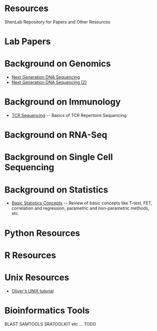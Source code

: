 Resources
=========
ShenLab Repository for Papers and Other Resources

Lab Papers
=========


Background on Genomics
=========

* [Next Generation DNA Sequencing](http://www.nature.com/nbt/journal/v26/n10/full/nbt1486.html)
* [Next Generation DNA Sequencing (2)](http://www.nature.com/nrg/series/nextgeneration/index.html) 

Background on Immunology
=========
* [TCR Sequencing](http://www.ncbi.nlm.nih.gov/pmc/articles/PMC3979016/) -- Basics of TCR Repertoire Sequencing

Background on RNA-Seq
=========


Background on Single Cell Sequencing
=========


Background on Statistics
=========
* [Basic Statistics Concepts](http://ccforum.com/series/CC_Medical) -- Review of basic concepts like T-test, FET, correlation and regression, parametric and non-parametric methods, etc.


Python Resources
=========


R Resources
=========

Unix Resources
=========
* [Oliver's UNIX tutorial](http://oliverelliott.org/article/computing/tut_unix/)

Bioinformatics Tools
=========
BLAST
SAMTOOLS
SRATOOLKIT
etc ... TODO



